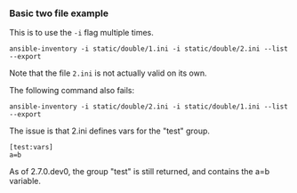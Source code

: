 ### Basic two file example

This is to use the `-i` flag multiple times.

```
ansible-inventory -i static/double/1.ini -i static/double/2.ini --list --export
```

Note that the file `2.ini` is not actually valid on its own.

The following command also fails:

```
ansible-inventory -i static/double/2.ini -i static/double/1.ini --list --export
```

The issue is that 2.ini defines vars for the "test" group.

```
[test:vars]
a=b
```

As of 2.7.0.dev0, the group "test" is still returned, and contains the
a=b variable.

